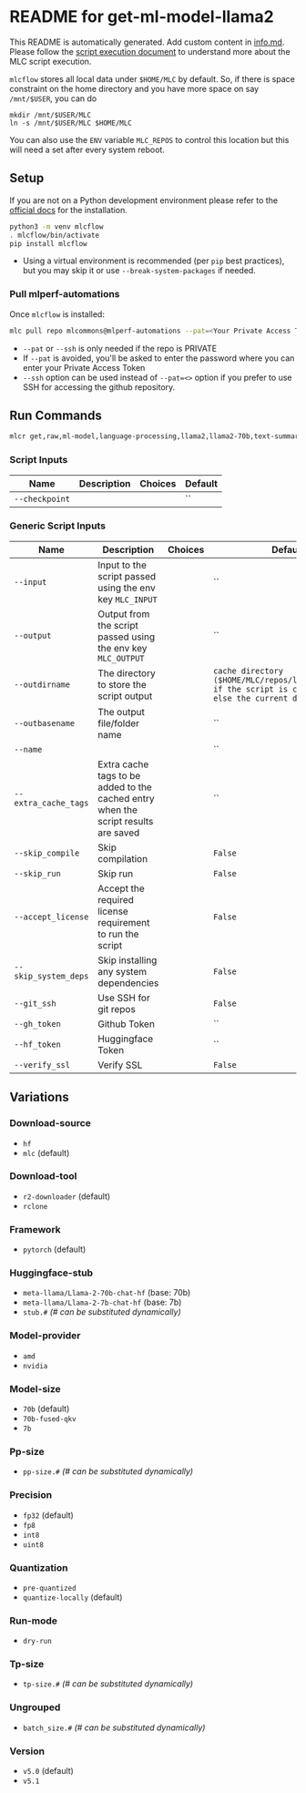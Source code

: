 # README for get-ml-model-llama2
This README is automatically generated. Add custom content in [info.md](info.md). Please follow the [script execution document](https://docs.mlcommons.org/mlcflow/targets/script/execution-flow/) to understand more about the MLC script execution.

`mlcflow` stores all local data under `$HOME/MLC` by default. So, if there is space constraint on the home directory and you have more space on say `/mnt/$USER`, you can do
```
mkdir /mnt/$USER/MLC
ln -s /mnt/$USER/MLC $HOME/MLC
```
You can also use the `ENV` variable `MLC_REPOS` to control this location but this will need a set after every system reboot.

## Setup

If you are not on a Python development environment please refer to the [official docs](https://docs.mlcommons.org/mlcflow/install/) for the installation.

```bash
python3 -m venv mlcflow
. mlcflow/bin/activate
pip install mlcflow
```

- Using a virtual environment is recommended (per `pip` best practices), but you may skip it or use `--break-system-packages` if needed.

### Pull mlperf-automations

Once `mlcflow` is installed:

```bash
mlc pull repo mlcommons@mlperf-automations --pat=<Your Private Access Token>
```
- `--pat` or `--ssh` is only needed if the repo is PRIVATE
- If `--pat` is avoided, you'll be asked to enter the password where you can enter your Private Access Token
- `--ssh` option can be used instead of `--pat=<>` option if you prefer to use SSH for accessing the github repository.
## Run Commands

```bash
mlcr get,raw,ml-model,language-processing,llama2,llama2-70b,text-summarization
```

### Script Inputs

| Name | Description | Choices | Default |
|------|-------------|---------|------|
| `--checkpoint` |  |  | `` |
### Generic Script Inputs

| Name | Description | Choices | Default |
|------|-------------|---------|------|
| `--input` | Input to the script passed using the env key `MLC_INPUT` |  | `` |
| `--output` | Output from the script passed using the env key `MLC_OUTPUT` |  | `` |
| `--outdirname` | The directory to store the script output |  | `cache directory ($HOME/MLC/repos/local/cache/<>) if the script is cacheable or else the current directory` |
| `--outbasename` | The output file/folder name |  | `` |
| `--name` |  |  | `` |
| `--extra_cache_tags` | Extra cache tags to be added to the cached entry when the script results are saved |  | `` |
| `--skip_compile` | Skip compilation |  | `False` |
| `--skip_run` | Skip run |  | `False` |
| `--accept_license` | Accept the required license requirement to run the script |  | `False` |
| `--skip_system_deps` | Skip installing any system dependencies |  | `False` |
| `--git_ssh` | Use SSH for git repos |  | `False` |
| `--gh_token` | Github Token |  | `` |
| `--hf_token` | Huggingface Token |  | `` |
| `--verify_ssl` | Verify SSL |  | `False` |
## Variations

### Download-source

- `hf`
- `mlc` (default)

### Download-tool

- `r2-downloader` (default)
- `rclone`

### Framework

- `pytorch` (default)

### Huggingface-stub

- `meta-llama/Llama-2-70b-chat-hf` (base: 70b)
- `meta-llama/Llama-2-7b-chat-hf` (base: 7b)
- `stub.#` _(# can be substituted dynamically)_

### Model-provider

- `amd`
- `nvidia`

### Model-size

- `70b` (default)
- `70b-fused-qkv`
- `7b`

### Pp-size

- `pp-size.#` _(# can be substituted dynamically)_

### Precision

- `fp32` (default)
- `fp8`
- `int8`
- `uint8`

### Quantization

- `pre-quantized`
- `quantize-locally` (default)

### Run-mode

- `dry-run`

### Tp-size

- `tp-size.#` _(# can be substituted dynamically)_

### Ungrouped

- `batch_size.#` _(# can be substituted dynamically)_

### Version

- `v5.0` (default)
- `v5.1`

